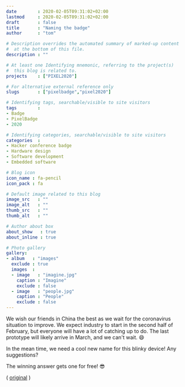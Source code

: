```yaml
---
date        : 2020-02-05T09:31:02+02:00
lastmod     : 2020-02-05T09:31:02+02:00
draft       : false
title       : "Naming the badge"
author      : "tom"

# Description overrides the automated summary of marked-up content
#  at the bottom of this file.
description : ""

# At least one Identifying mnemonic, referring to the project(s)
#  this blog is related to.
projects    : ["PIXEL2020"]

# For alternative external reference only
slugs       : ["pixelbadge","pixel2020"]

# Identifying tags, searchable/visible to site visitors
tags        :
- Badge
- PixelBadge
- 2020

# Identifying categories, searchable/visible to site visitors
categories  :
- Hacker conference badge
- Hardware design
- Software development
- Embedded software

# Blog icon
icon_name : fa-pencil
icon_pack : fa

# Default image related to this blog
image_src   : ""
image_alt   : ""
thumb_src   : ""
thumb_alt   : ""

# Author about box
about_show   : true
about_inline : true

# Photo gallery
gallery:
- album   : "images"
  exclude : true
  images  :
  - image   : "imagine.jpg"
    caption : "Imagine"
    exclude : false
  - image   : "people.jpg"
    caption : "People"
    exclude : false
---
```


We wish our friends in China the best as we wait for the coronavirus situation to improve. We expect industry to start in the second half of February, but everyone will have a lot of catching up to do. The last prototype will likely arrive in March, and we can't wait. :smile:

In the mean time, we need a cool new name for this blinky device! Any suggestions?

The winning answer gets one for free! :sunglasses:

( [original](https://twitter.com/HackZoneNL/status/1252162470870990851) )
